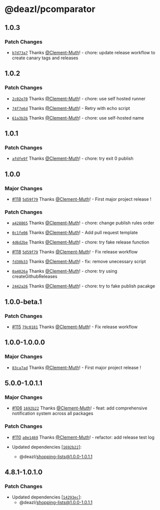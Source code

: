 # @deazl/pcomparator

## 1.0.3

### Patch Changes

- [`b7d73a7`](https://github.com/Deazl-Comparator/deazl/commit/b7d73a73d988738f81c888a18cc627e63a83e81b) Thanks [@Clement-Muth](https://github.com/Clement-Muth)! - chore: update release workflow to create canary tags and releases

## 1.0.2

### Patch Changes

- [`2c02e70`](https://github.com/Deazl-Comparator/deazl/commit/2c02e70b5cd4b315f732e83bbb41814b8a9ba72c) Thanks [@Clement-Muth](https://github.com/Clement-Muth)! - chore: use self hosted runner

- [`74f7e6d`](https://github.com/Deazl-Comparator/deazl/commit/74f7e6d892ba73ef3f03ce79f63d59c29369165c) Thanks [@Clement-Muth](https://github.com/Clement-Muth)! - Retry with echo script

- [`61a3b2b`](https://github.com/Deazl-Comparator/deazl/commit/61a3b2be91a7d335ad56e1c6bd93377e02df07bb) Thanks [@Clement-Muth](https://github.com/Clement-Muth)! - chore: use self-hosted name

## 1.0.1

### Patch Changes

- [`afdfe9f`](https://github.com/Deazl-Comparator/deazl/commit/afdfe9fb8e51646e2d0d846a1a1fe56f277a66b3) Thanks [@Clement-Muth](https://github.com/Clement-Muth)! - chore: try exit 0 publish

## 1.0.0

### Major Changes

- [#118](https://github.com/Deazl-Comparator/deazl/pull/118) [`5d59f79`](https://github.com/Deazl-Comparator/deazl/commit/5d59f796e9c63ffa79a32c71535d1a58f6283841) Thanks [@Clement-Muth](https://github.com/Clement-Muth)! - First major project release !

### Patch Changes

- [`a428865`](https://github.com/Deazl-Comparator/deazl/commit/a42886505f4ec125e0e50597680917fa55a3b5fd) Thanks [@Clement-Muth](https://github.com/Clement-Muth)! - chore: change publish rules order

- [`0c1fe06`](https://github.com/Deazl-Comparator/deazl/commit/0c1fe06c6b9da38a85173d0e2b0be9fa9356bcfc) Thanks [@Clement-Muth](https://github.com/Clement-Muth)! - Add pull request template

- [`4d6d2be`](https://github.com/Deazl-Comparator/deazl/commit/4d6d2beb3e2569cbe9798a2e658e3356966cbd87) Thanks [@Clement-Muth](https://github.com/Clement-Muth)! - chore: try fake release function

- [#118](https://github.com/Deazl-Comparator/deazl/pull/118) [`5d59f79`](https://github.com/Deazl-Comparator/deazl/commit/5d59f796e9c63ffa79a32c71535d1a58f6283841) Thanks [@Clement-Muth](https://github.com/Clement-Muth)! - Fix release workflow

- [`fd30b33`](https://github.com/Deazl-Comparator/deazl/commit/fd30b33ecde92e2818563e30ba7b2683fb58e70d) Thanks [@Clement-Muth](https://github.com/Clement-Muth)! - fix: remove unecessary script

- [`0a4026a`](https://github.com/Deazl-Comparator/deazl/commit/0a4026ab2c28af7daa70e09a0bfcae02abbc45b9) Thanks [@Clement-Muth](https://github.com/Clement-Muth)! - chore: try using createGithubReleases

- [`2442a26`](https://github.com/Deazl-Comparator/deazl/commit/2442a26a6a09c1b3395b729ff0e11dc8b0191b4a) Thanks [@Clement-Muth](https://github.com/Clement-Muth)! - chore: try to fake publish pacakge

## 1.0.0-beta.1

### Patch Changes

- [#115](https://github.com/Deazl-Comparator/deazl/pull/115) [`79c0181`](https://github.com/Deazl-Comparator/deazl/commit/79c0181e655222578cdca49778fdec02819f5c82) Thanks [@Clement-Muth](https://github.com/Clement-Muth)! - Fix release workflow

## 1.0.0-1.0.0.0

### Major Changes

- [`83ca7ad`](https://github.com/Deazl-Comparator/deazl/commit/83ca7ade37485d1d9c61fe1e66815949ae4a7018) Thanks [@Clement-Muth](https://github.com/Clement-Muth)! - First major project release !

## 5.0.0-1.0.1.1

### Major Changes

- [#106](https://github.com/Deazl-Comparator/deazl/pull/106) [`1692b22`](https://github.com/Deazl-Comparator/deazl/commit/1692b22f06172a621a3ed6736de288ac8ab38516) Thanks [@Clement-Muth](https://github.com/Clement-Muth)! - feat: add comprehensive notification system across all packages

### Patch Changes

- [#110](https://github.com/Deazl-Comparator/deazl/pull/110) [`a0e1469`](https://github.com/Deazl-Comparator/deazl/commit/a0e1469c2d988194ded1e570cf42ba5fd9c83ba0) Thanks [@Clement-Muth](https://github.com/Clement-Muth)! - refactor: add release test log

- Updated dependencies [[`1692b22`](https://github.com/Deazl-Comparator/deazl/commit/1692b22f06172a621a3ed6736de288ac8ab38516)]:
  - @deazl/shopping-lists@1.0.0-1.0.1.1

## 4.8.1-1.0.1.0

### Patch Changes

- Updated dependencies [[`14293ec`](https://github.com/Deazl-Comparator/deazl/commit/14293ec3f422cc822eee9ac7fc83128246bcf6b8)]:
  - @deazl/shopping-lists@1.0.0-1.0.1.1
